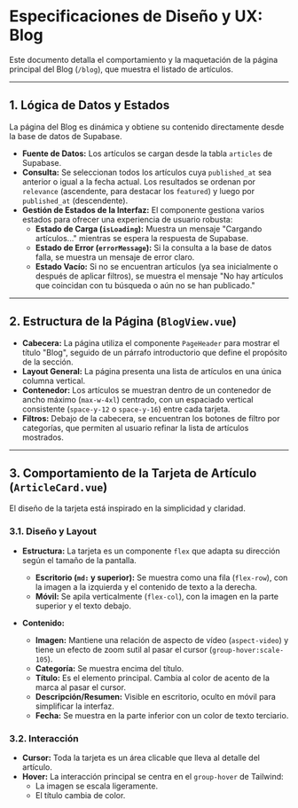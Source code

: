 # Especificaciones de Diseño y UX: Blog

Este documento detalla el comportamiento y la maquetación de la página principal del Blog (`/blog`), que muestra el listado de artículos.

---

## 1. Lógica de Datos y Estados

La página del Blog es dinámica y obtiene su contenido directamente desde la base de datos de Supabase.

- **Fuente de Datos:** Los artículos se cargan desde la tabla `articles` de Supabase.
- **Consulta:** Se seleccionan todos los artículos cuya `published_at` sea anterior o igual a la fecha actual. Los resultados se ordenan por `relevance` (ascendente, para destacar los `featured`) y luego por `published_at` (descendente).
- **Gestión de Estados de la Interfaz:** El componente gestiona varios estados para ofrecer una experiencia de usuario robusta:
  - **Estado de Carga (`isLoading`):** Muestra un mensaje "Cargando artículos..." mientras se espera la respuesta de Supabase.
  - **Estado de Error (`errorMessage`):** Si la consulta a la base de datos falla, se muestra un mensaje de error claro.
  - **Estado Vacío:** Si no se encuentran artículos (ya sea inicialmente o después de aplicar filtros), se muestra el mensaje "No hay artículos que coincidan con tu búsqueda o aún no se han publicado."

---

## 2. Estructura de la Página (`BlogView.vue`)

- **Cabecera:** La página utiliza el componente `PageHeader` para mostrar el título "Blog", seguido de un párrafo introductorio que define el propósito de la sección.
- **Layout General:** La página presenta una lista de artículos en una única columna vertical.
- **Contenedor:** Los artículos se muestran dentro de un contenedor de ancho máximo (`max-w-4xl`) centrado, con un espaciado vertical consistente (`space-y-12` o `space-y-16`) entre cada tarjeta.
- **Filtros:** Debajo de la cabecera, se encuentran los botones de filtro por categorías, que permiten al usuario refinar la lista de artículos mostrados.

---

## 3. Comportamiento de la Tarjeta de Artículo (`ArticleCard.vue`)

El diseño de la tarjeta está inspirado en la simplicidad y claridad.

### 3.1. Diseño y Layout

- **Estructura:** La tarjeta es un componente `flex` que adapta su dirección según el tamaño de la pantalla.
  - **Escritorio (`md:` y superior):** Se muestra como una fila (`flex-row`), con la imagen a la izquierda y el contenido de texto a la derecha.
  - **Móvil:** Se apila verticalmente (`flex-col`), con la imagen en la parte superior y el texto debajo.

- **Contenido:**
  - **Imagen:** Mantiene una relación de aspecto de vídeo (`aspect-video`) y tiene un efecto de zoom sutil al pasar el cursor (`group-hover:scale-105`).
  - **Categoría:** Se muestra encima del título.
  - **Título:** Es el elemento principal. Cambia al color de acento de la marca al pasar el cursor.
  - **Descripción/Resumen:** Visible en escritorio, oculto en móvil para simplificar la interfaz.
  - **Fecha:** Se muestra en la parte inferior con un color de texto terciario.

### 3.2. Interacción

- **Cursor:** Toda la tarjeta es un área clicable que lleva al detalle del artículo.
- **Hover:** La interacción principal se centra en el `group-hover` de Tailwind:
  - La imagen se escala ligeramente.
  - El título cambia de color.
